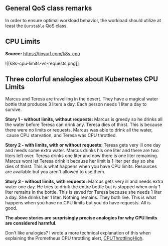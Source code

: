 ## General QoS class remarks

In order to ensure optimal workload behavior, the workload should utilize at least the `Burstable` QoS class.

## CPU Limits

**Source:** https://tinyurl.com/k8s-cpu

![[k8s-cpu-limits-vs-requests.png]]

## Three colorful analogies about Kubernetes CPU Limits

Marcus and Teresa are travelling in the desert. They have a magical water bottle that produces 3 liters a day. Each person needs 1 liter a day to survive.

**Story 1 - without limits, without requests:** Marcus is greedy so he drinks all the water before Teresa can drink any. Teresa dies of thirst. This is because there were no limits or requests. Marcus was able to drink all the water,  cause CPU starvation, and Teresa was CPU throttled.

**Story 2 - with limits, with or without requests:** Teresa gets very ill one day and needs some extra water. Marcus drinks his one liter and there are two liters left over. Teresa drinks one liter and now there is one liter remaining. Marcus wont let Teresa drink it because her limit is 1 liter per day so she dies of thirst. This is what happens when you have CPU limits. Resources are available but you aren't allowed to use them.

**Story 3 - without limits, with requests:** Marcus gets very ill and needs extra water one day. He tries to drink the entire bottle but is stopped when only 1 liter remains in the bottle. This is saved for Teresa because she needs 1 liter a day. She drinks her 1 liter. Nothing remains. They both live. This is what happens when you have no CPU limits but you do have requests. All is good.

**The above stories are surprisingly precise analogies for why CPU limits are considered harmful.**

Don't like analogies? I wrote a more technical explanation of this when explaining the Prometheus CPU throttling alert, [CPUThrottlingHigh](https://github.com/robusta-dev/alert-explanations/wiki/CPUThrottlingHigh-(Prometheus-Alert)).
